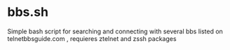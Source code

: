 # bbs.sh
Simple bash script for searching and connecting with several bbs listed on telnetbbsguide.com , requieres ztelnet and zssh packages
